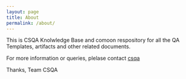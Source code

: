 ```yaml
---
layout: page
title: About
permalink: /about/
---
```


This is CSQA Knolwledge Base and comoon respository for all the QA Templates, artifacts and other related documents. 
  
For more information or queries, plelase contact [csqa](mailto:csqa.gujarat@gmail.com)

Thanks,
Team CSQA